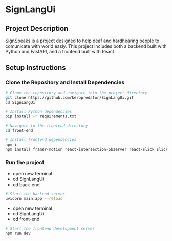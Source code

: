 # SignLangUi

## Project Description
SignSpeaks is a project designed to help deaf and hardhearing people to comunicate with world easly. This project includes both a backend built with Python and FastAPI, and a frontend built with React.

## Setup Instructions

### Clone the Repository and Install Dependencies
```bash
# Clone the repository and navigate into the project directory
git clone https://github.com/keropredator/SignLangUi.git
cd SignLangUi

# Install Python dependencies
pip install -r requirements.txt

# Navigate to the frontend directory
cd front-end  

# Install frontend dependencies
npm i
npm install framer-motion react-intersection-observer react-slick slick-carousel
```
### Run the project
- open new terminal
- cd SignLangUi
- cd back-end
```bash
# Start the backend server
uvicorn main:app --reload
```
- open new terminal
- cd SignLangUi
- cd front-end
```bash
# Start the frontend development server
npm run dev
```

